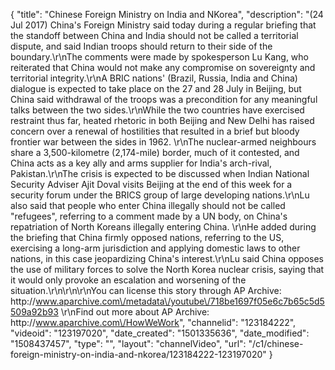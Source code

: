 {
    "title": "Chinese Foreign Ministry on India and NKorea",
    "description": "(24 Jul 2017) China's Foreign Ministry said today during a regular briefing that the standoff between China and India should not be called a territorial dispute, and said Indian troops should return to their side of the boundary.\r\nThe comments were made by spokesperson Lu Kang, who reiterated that China would not make any compromise on sovereignty and territorial integrity.\r\nA BRIC nations' (Brazil, Russia, India and China) dialogue is expected to take place on the 27 and 28 July in Beijing, but China said withdrawal of the troops was a precondition for any meaningful talks between the two sides.\r\nWhile the two countries have exercised restraint thus far, heated rhetoric in both Beijing and New Delhi has raised concern over a renewal of hostilities that resulted in a brief but bloody frontier war between the sides in 1962. \r\nThe nuclear-armed neighbours share a 3,500-kilometre (2,174-mile) border, much of it contested, and China acts as a key ally and arms supplier for India's arch-rival, Pakistan.\r\nThe crisis is expected to be discussed when Indian National Security Adviser Ajit Doval visits Beijing at the end of this week for a security forum under the BRICS group of large developing nations.\r\nLu also said that people who enter China illegally should not be called \"refugees\", referring to a comment made by a UN body, on China's repatriation of North Koreans illegally entering China. \r\nHe added during the briefing that China firmly opposed nations, referring to the US, exercising a long-arm jurisdiction and applying domestic laws to other nations, in this case jeopardizing China's interest.\r\nLu said China opposes the use of military forces to solve the North Korea nuclear crisis, saying that it would only provoke an escalation and worsening of the situation.\r\n\r\n\r\nYou can license this story through AP Archive: http:\/\/www.aparchive.com\/metadata\/youtube\/718be1697f05e6c7b65c5d5509a92b93 \r\nFind out more about AP Archive: http:\/\/www.aparchive.com\/HowWeWork",
    "channelid": "123184222",
    "videoid": "123197020",
    "date_created": "1501335636",
    "date_modified": "1508437457",
    "type": "",
    "layout": "channelVideo",
    "url": "\/c1\/chinese-foreign-ministry-on-india-and-nkorea\/123184222-123197020"
}